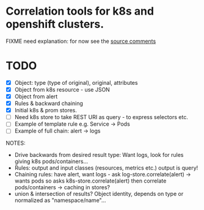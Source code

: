 # Correlation tools for k8s and openshift clusters.

FIXME need explanation: for now see the [source comments](./pkg/korrel8/korrel8.go)

# TODO

- [X] Object: type (type of original), original, attributes
- [X] Object from k8s resource - use JSON
- [X] Object from alert
- [X] Rules & backward chaining
- [X] Initial k8s & prom stores.
- [ ] Need k8s store to take REST URI as query - to express selectors etc.
- [ ] Example of template rule e.g. Service -> Pods
- [ ] Example of full chain: alert -> logs

NOTES:
- Drive backwards from desired result type: Want logs, look for rules giving k8s pods/containers...
- Rules: output and input classes (resources, metrics etc.) output is query!
- Chaining rules: have alert, want logs - ask log-store.correlate(alert)
  -> wants pods so asks k8s-store.correlate(alert) then correlate pods/containers
  -> caching in stores?
- union & intersection of results? Object identity, depends on type or normalized as "namespace/name"...

